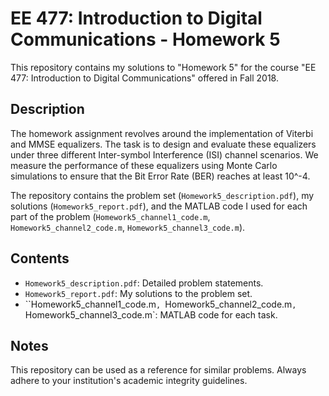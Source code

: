 # EE 477: Introduction to Digital Communications - Homework 5

This repository contains my solutions to "Homework 5" for the course "EE 477: Introduction to Digital Communications" offered in Fall 2018.

## Description

The homework assignment revolves around the implementation of Viterbi and MMSE equalizers. The task is to design and evaluate these equalizers under three different Inter-symbol Interference (ISI) channel scenarios. We measure the performance of these equalizers using Monte Carlo simulations to ensure that the Bit Error Rate (BER) reaches at least 10^-4.

The repository contains the problem set (`Homework5_description.pdf`), my solutions (`Homework5_report.pdf`), and the MATLAB code I used for each part of the problem (`Homework5_channel1_code.m`, `Homework5_channel2_code.m`, `Homework5_channel3_code.m`).

## Contents

- `Homework5_description.pdf`: Detailed problem statements.
- `Homework5_report.pdf`: My solutions to the problem set.
- ``Homework5_channel1_code.m`, `Homework5_channel2_code.m`, `Homework5_channel3_code.m`: MATLAB code for each task.

## Notes

This repository can be used as a reference for similar problems. Always adhere to your institution's academic integrity guidelines.
